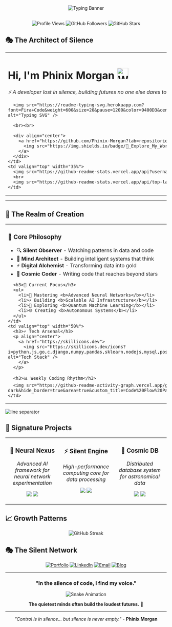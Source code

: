 <div align="center">
  <img src="https://readme-typing-svg.herokuapp.com?font=Fira+Code&weight=800&size=32&duration=3000&pause=1000&color=9400D3&center=true&vCenter=true&width=1000&height=100&lines=%E2%80%9CControl+is+in+silence.%E2%80%9D;...but+silence+is+never+empty." alt="Typing Banner" />
</div>

<br>

<div align="center">

![Profile Views](https://komarev.com/ghpvc/?username=Phinix-Morgan&color=9400D3&style=flat-square)
![GitHub Followers](https://img.shields.io/github/followers/Phinix-Morgan?color=9400D3&style=flat-square)
![GitHub Stars](https://img.shields.io/github/stars/Phinix-Morgan?color=9400D3&style=flat-square)

</div>

## 🎭 **The Architect of Silence**

<table>
  <tr>
    <td valign="top" width="65%">
      <h1>
        <b>Hi, I'm Phinix Morgan</b>
        <img src="https://user-images.githubusercontent.com/1303154/88677602-1635ba80-d120-11ea-84d8-d263ba5fc3c0.gif" width="35px" alt="Waving hand" />
      </h1>
      <p><i>⚡ A developer lost in silence, building futures no one else dares to imagine.</i></p>
      
      <img src="https://readme-typing-svg.herokuapp.com?font=Fira+Code&weight=600&size=20&pause=1200&color=9400D3&center=false&vCenter=true&width=550&lines=Some+paths+are+meant+to+be+walked+alone.;The+quiet+ones+watch+the+deepest.;Power+isn%E2%80%99t+shown%E2%80%94it%E2%80%99s+kept+hidden.;Not+everything+deserves+a+reaction." alt="Typing SVG" />
      
      <br><br>
      
      <div align="center">
        <a href="https://github.com/Phinix-Morgan?tab=repositories">
          <img src="https://img.shields.io/badge/🔮_Explore_My_World-9400D3?style=for-the-badge&logo=github&logoColor=white" alt="Explore My World" />
        </a>
      </div>
    </td>
    <td valign="top" width="35%">
      <img src="https://github-readme-stats.vercel.app/api?username=Phinix-Morgan&show_icons=true&theme=tokyonight&count_private=true&hide_border=true&line_height=28" alt="GitHub Stats" />
      <br>
      <img src="https://github-readme-stats.vercel.app/api/top-langs/?username=Phinix-Morgan&layout=compact&theme=tokyonight&hide_border=true&hide=html,css" alt="Top Languages" />
    </td>
  </tr>
</table>

---

## 🔮 **The Realm of Creation**

<table>
  <tr>
    <td valign="top" width="50%">
      <h3>🚀 Core Philosophy</h3>
      <ul>
        <li>🔍 <b>Silent Observer</b> - Watching patterns in data and code</li>
        <li>🧠 <b>Mind Architect</b> - Building intelligent systems that think</li>
        <li>⚡ <b>Digital Alchemist</b> - Transforming data into gold</li>
        <li>🌌 <b>Cosmic Coder</b> - Writing code that reaches beyond stars</li>
      </ul>
      
      <h3>🎯 Current Focus</h3>
      <ul>
        <li>🧩 Mastering <b>Advanced Neural Networks</b></li>
        <li>⚡ Building <b>Scalable AI Infrastructure</b></li>
        <li>🔮 Exploring <b>Quantum Machine Learning</b></li>
        <li>🌐 Creating <b>Autonomous Systems</b></li>
      </ul>
    </td>
    <td valign="top" width="50%">
      <h3>⚡ Tech Arsenal</h3>
      <p align="center">
        <a href="https://skillicons.dev">
          <img src="https://skillicons.dev/icons?i=python,js,go,c,django,numpy,pandas,sklearn,nodejs,mysql,postgres,mongodb,git,linux,docker,aws,tensorflow,pytorch,raspberrypi&perline=5" alt="Tech Stack" />
        </a>
      </p>
      
      <h3>📊 Weekly Coding Rhythm</h3>
      <img src="https://github-readme-activity-graph.vercel.app/graph?username=Phinix-Morgan&theme=react-dark&hide_border=true&area=true&custom_title=Code%20Flow%20Pattern" alt="Activity Graph" />
    </td>
  </tr>
</table>

<img src="https://raw.githubusercontent.com/Trilokia/Trilokia/379277808b61450410705a3b957388e365e43a6d/images/line-separator.gif" alt="line separator">

## 🌟 **Signature Projects**

<table>
  <tr>
    <td width="33%" valign="top">
      <h3 align="center">🧠 Neural Nexus</h3>
      <p align="center"><i>Advanced AI framework for neural network experimentation</i></p>
      <p align="center">
        <img src="https://img.shields.io/badge/Python-3776AB?style=for-the-badge&logo=python&logoColor=white" />
        <img src="https://img.shields.io/badge/TensorFlow-FF6F00?style=for-the-badge&logo=tensorflow&logoColor=white" />
      </p>
    </td>
    <td width="33%" valign="top">
      <h3 align="center">⚡ Silent Engine</h3>
      <p align="center"><i>High-performance computing core for data processing</i></p>
      <p align="center">
        <img src="https://img.shields.io/badge/Go-00ADD8?style=for-the-badge&logo=go&logoColor=white" />
        <img src="https://img.shields.io/badge/C-A8B9CC?style=for-the-badge&logo=c&logoColor=black" />
      </p>
    </td>
    <td width="33%" valign="top">
      <h3 align="center">🌌 Cosmic DB</h3>
      <p align="center"><i>Distributed database system for astronomical data</i></p>
      <p align="center">
        <img src="https://img.shields.io/badge/Python-3776AB?style=for-the-badge&logo=python&logoColor=white" />
        <img src="https://img.shields.io/badge/MongoDB-47A248?style=for-the-badge&logo=mongodb&logoColor=white" />
      </p>
    </td>
  </tr>
</table>

## 📈 **Growth Patterns**

<div align="center">
  
![GitHub Streak](https://github-readme-streak-stats.herokuapp.com/?user=Phinix-Morgan&theme=tokyonight&hide_border=true)

</div>

## 🎭 **The Silent Network**

<div align="center">

[![Portfolio](https://img.shields.io/badge/🔮_Portfolio-9400D3?style=for-the-badge&logo=google-chrome&logoColor=white)](https://your-portfolio.com)
[![LinkedIn](https://img.shields.io/badge/💼_LinkedIn-0A66C2?style=for-the-badge&logo=linkedin&logoColor=white)](https://linkedin.com/in/yourprofile)
[![Email](https://img.shields.io/badge/📧_Email-D14836?style=for-the-badge&logo=gmail&logoColor=white)](mailto:your.email@example.com)
[![Blog](https://img.shields.io/badge/📝_Blog-FF5722?style=for-the-badge&logo=medium&logoColor=white)](https://your-blog.com)

</div>

---

<div align="center">

### **"In the silence of code, I find my voice."**

![Snake Animation](https://github.com/Phinix-Morgan/Phinix-Morgan/blob/output/github-contribution-grid-snake.svg)

**The quietest minds often build the loudest futures.** 🚀

</div>

---

<div align="center">

*"Control is in silence... but silence is never empty."* - **Phinix Morgan**

</div>

